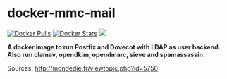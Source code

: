 docker-mmc-mail
======================

[![Docker Pulls](https://img.shields.io/docker/pulls/osixia/mmc-mail.svg)][hub]
[![Docker Stars](https://img.shields.io/docker/stars/osixia/mmc-mail.svg)][hub]
[![](https://images.microbadger.com/badges/image/osixia/mmc-mail.svg)](http://microbadger.com/images/osixia/mmc-mail "Get your own image badge on microbadger.com")

[hub]: https://hub.docker.com/r/osixia/mmc-mail/

**A docker image to run Postfix and Dovecot with LDAP as user backend. Also run clamav, opendkim, opendmarc, sieve and spamassassin.**

Sources:
http://mondedie.fr/viewtopic.php?id=5750
